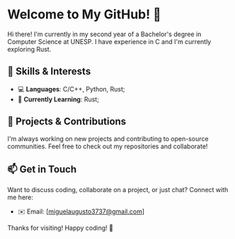 # Welcome to My GitHub! 👋  

Hi there! I'm currently in my second year of a Bachelor's degree in Computer Science at UNESP. I have experience in C and I'm currently exploring Rust.

## 🔧 Skills & Interests  
- 💻 **Languages**: C/C++, Python, Rust;  
- 🚀 **Currently Learning**: Rust;

## 📂 Projects & Contributions  
I'm always working on new projects and contributing to open-source communities. Feel free to check out my repositories and collaborate!  

## 📫 Get in Touch  
Want to discuss coding, collaborate on a project, or just chat? Connect with me here:  
- ✉️ Email: [miguelaugusto3737@gmail.com]

Thanks for visiting! Happy coding! 🚀  
